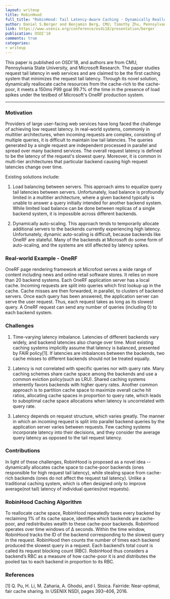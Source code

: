 ```yaml
---
layout: writeup
title: RobinHood
full_title: "RobinHood: Tail Latency-Aware Caching - Dynamically Reallocating from Cache-Rich to Cache-Poor"
author: Daniel S.Berger and Benjamin Berg, CMU; Timothy Zhu, Pennsylvania State University; Mor Harchol-Balter, CMU; and Siddhartha Sen, Microsoft Research
link: https://www.usenix.org/conference/osdi18/presentation/berger
publication: OSDI'18
comments: true
categories:
- writeup
---
```


This paper is published on OSDI'18, and authors are from CMU, Pennsylvania State University, and Microsoft Research.
The paper studies request tail latency in web services and are claimed to be the first caching system that minimizes the request tail latency. Through its novel solution, dynamically reallocate cache resources from the cache-rich to the cache-poor, it meets a 150ms P99 goal 99.7% of the time in the presence of load spikes under the testbed of Microsoft's OneRF production system.

<hr>

### Motivation
Providers of large user-facing web services have long faced the challenge of achieving low request latency. In real-world systems, commonly in multitier architectures, when incoming requests are complex, consisting of multiple queries, it is difficult to maintain low tail latencies. The queries generated by a single request are independent processed in parallel and spread over many backend services. The overall request latency is defined to be the latency of the request's slowest query. Moreover, it is common in multi-tier architectures that particular backend causing high request latencies change over time.

Existing solutions include:

1. Load balancing between servers. This approach aims to equalize query tail latencies between servers. Unfortunately, load balance is profoundly limited in a multitier architecture, where a given backend typically is unable to answer a query initially intended for another backend system. While limited load balance can be done between replicas of a single backend system, it is impossible across different backends.

2. Dynamically auto-scaling. This approach tends to temporarily allocate additional servers to the backends currently experiencing high latency. Unfortunately, dynamic auto-scaling is difficult, because backends like OneRF are stateful. Many of the backends at Microsoft do some form of auto-scaling, and the systems are still affected by latency spikes.

### Real-world Example - OneRF
OneRF page rendering framework at Microfost serves a wide range of content including news and online retail software stores. It relies on more than 20 backend systems. Each OneRF application server has a local cache. Incoming requests are split into queries which first lookup up in the cache. Cache misses are then forwarded, in parallel, to clusters of backend servers. Once each query has been answered, the application server can serve the user request. Thus, each request takes as long as its slowest query. A OneRF request can send any number of queries (including 0) to each backend system.

### Challenges
1. Time-varying latency imbalance. Latencies of different backends vary widely, and backend latencies also change over time.
Most existing caching systems implicitly assume that latency is balanced, presented by FAIR policy[1]. If latencies are imbalances between the backends, two cache misses to different backends should not be treated equally.

2. Latency is not correlated with specific queries nor with query rate. Many caching schemes share cache space among the backends and use a common eviction policy(such as LRU). Shared caching systems inherently favors backends with higher query rates. Another common approach is to partition cache space to maximize overall cache hit ratios, allocating cache spaces in proportion to query rate, which leads to suboptimal cache space allocations when latency is uncorrelated with query rate.

3. Latency depends on request structure, which varies greatly. The manner in which an incoming request is split into parallel backend queries by the application server varies between requests. Few caching systems incorporate latency into their decisions, and they consider the average query latency as opposed to the tail request latency.

### Contributions
In light of these challenges, RobinHood is proposed as a novel idea -- dynamically allocates cache space to cache-poor backends (ones responsible for high request tail latency), while stealing space from cache-rich backends (ones do not affect the request tail latency). Unlike a traditional caching system, which is often designed only to improve average(not tail) latency of individual queries(not requests).

### RobinHood Caching Algorithm
To reallocate cache space, RobinHood repeatedly taxes every backend by reclaiming 1% of its cache space, identifies which backends are cache-poor, and redistributes wealth to these cache-poor backends.
RobinHood operates over time windows of ∆ seconds. Within the time window, RobinHood tracks the ID of the backend corresponding to the slowest query in the request. RobinHood then counts the number of times each backend produced the slowest query in a request. Each backend’s total count is called its request blocking count (RBC). RobinHood thus considers a backend’s RBC as a measure of how cache-poor it is and distributes the pooled tax to each backend in proportion to its RBC.

### References
[1] Q. Pu, H. Li, M. Zaharia, A. Ghodsi, and I. Stoica. Fairride: Near-optimal, fair cache sharing. In USENIX NSDI, pages 393–406, 2016.